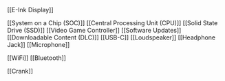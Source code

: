 

[[E-Ink Display]]

[[System on a Chip (SOC)]]
[[Central Processing Unit (CPU)]]
[[Solid State Drive (SSD)]]
[[Video Game Controller]]
[[Software Updates]]
[[Downloadable Content (DLC)]]
[[USB-C]]
[[Loudspeaker]]
[[Headphone Jack]]
[[Microphone]]

[[WiFi]]
[[Bluetooth]]

[[Crank]]
